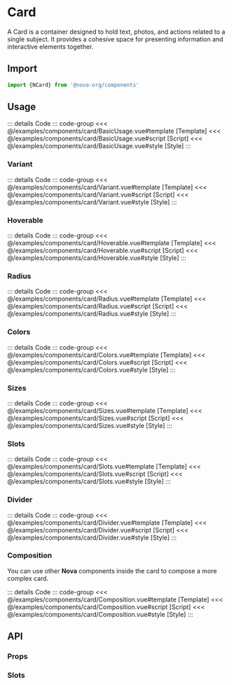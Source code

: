 <script setup>
import DisplayContainer from '../examples/partials/DisplayContainer.vue'
import BasicUsage from '../examples/components/card/BasicUsage.vue'
import Variant from '../examples/components/card/Variant.vue'
import Hoverable from '../examples/components/card/Hoverable.vue'
import Radius from '../examples/components/card/Radius.vue'
import Colors from '../examples/components/card/Colors.vue'
import Sizes from '../examples/components/card/Sizes.vue'
import Slots from '../examples/components/card/Slots.vue'
import Divider from '../examples/components/card/Divider.vue'
import Composition from '../examples/components/card/Composition.vue'
import PropsTable from '../examples/partials/PropsTable.vue'
import SlotsTable from '../examples/partials/SlotsTable.vue'
</script>

# Card

A Card is a container designed to hold text, photos, and actions related to a single subject. It provides a cohesive
space for presenting information and interactive elements together.

## Import

```ts
import {NCard} from '@nova-org/components'
```

## Usage

<display-container>
    <basic-usage/>
</display-container>

::: details Code
::: code-group
<<< @/examples/components/card/BasicUsage.vue#template [Template]
<<< @/examples/components/card/BasicUsage.vue#script [Script]
<<< @/examples/components/card/BasicUsage.vue#style [Style]
:::

### Variant

<display-container>
    <variant/>
</display-container>

::: details Code
::: code-group
<<< @/examples/components/card/Variant.vue#template [Template]
<<< @/examples/components/card/Variant.vue#script [Script]
<<< @/examples/components/card/Variant.vue#style [Style]
:::

### Hoverable

<display-container>
    <hoverable/>
</display-container>

::: details Code
::: code-group
<<< @/examples/components/card/Hoverable.vue#template [Template]
<<< @/examples/components/card/Hoverable.vue#script [Script]
<<< @/examples/components/card/Hoverable.vue#style [Style]
:::

### Radius

<display-container>
    <radius/>
</display-container>

::: details Code
::: code-group
<<< @/examples/components/card/Radius.vue#template [Template]
<<< @/examples/components/card/Radius.vue#script [Script]
<<< @/examples/components/card/Radius.vue#style [Style]
:::

### Colors

<display-container>
    <colors/>
</display-container>

::: details Code
::: code-group
<<< @/examples/components/card/Colors.vue#template [Template]
<<< @/examples/components/card/Colors.vue#script [Script]
<<< @/examples/components/card/Colors.vue#style [Style]
:::

### Sizes

<display-container>
    <sizes/>
</display-container>

::: details Code
::: code-group
<<< @/examples/components/card/Sizes.vue#template [Template]
<<< @/examples/components/card/Sizes.vue#script [Script]
<<< @/examples/components/card/Sizes.vue#style [Style]
:::

### Slots

<display-container>
    <slots/>
</display-container>

::: details Code
::: code-group
<<< @/examples/components/card/Slots.vue#template [Template]
<<< @/examples/components/card/Slots.vue#script [Script]
<<< @/examples/components/card/Slots.vue#style [Style]
:::

### Divider

<display-container>
    <divider/>
</display-container>

::: details Code
::: code-group
<<< @/examples/components/card/Divider.vue#template [Template]
<<< @/examples/components/card/Divider.vue#script [Script]
<<< @/examples/components/card/Divider.vue#style [Style]
:::

### Composition

You can use other **Nova** components inside the card to compose a more complex card.

<display-container>
    <composition/>
</display-container>

::: details Code
::: code-group
<<< @/examples/components/card/Composition.vue#template [Template]
<<< @/examples/components/card/Composition.vue#script [Script]
<<< @/examples/components/card/Composition.vue#style [Style]
:::

## API

### Props

<props-table class="n-mt-24" path="components/NCard.json"/>

### Slots

<slots-table class="n-mt-24" path="components/NCard.json"/>
